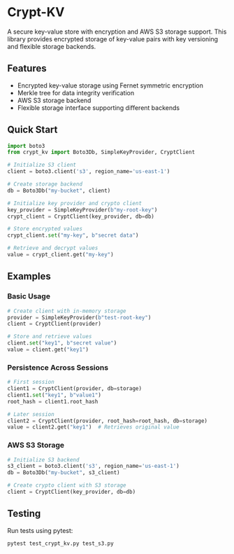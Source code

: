 # Crypt-KV

A secure key-value store with encryption and AWS S3 storage support. This library provides encrypted storage of key-value pairs with key versioning and flexible storage backends.

## Features

- Encrypted key-value storage using Fernet symmetric encryption
- Merkle tree for data integrity verification
- AWS S3 storage backend
- Flexible storage interface supporting different backends

## Quick Start

```python
import boto3
from crypt_kv import Boto3Db, SimpleKeyProvider, CryptClient

# Initialize S3 client
client = boto3.client('s3', region_name='us-east-1')

# Create storage backend
db = Boto3Db("my-bucket", client)

# Initialize key provider and crypto client
key_provider = SimpleKeyProvider(b"my-root-key")
crypt_client = CryptClient(key_provider, db=db)

# Store encrypted values
crypt_client.set("my-key", b"secret data")

# Retrieve and decrypt values
value = crypt_client.get("my-key")
```

## Examples

### Basic Usage

```python
# Create client with in-memory storage
provider = SimpleKeyProvider(b"test-root-key")
client = CryptClient(provider)

# Store and retrieve values
client.set("key1", b"secret value")
value = client.get("key1")
```

### Persistence Across Sessions

```python
# First session
client1 = CryptClient(provider, db=storage)
client1.set("key1", b"value1")
root_hash = client1.root_hash

# Later session
client2 = CryptClient(provider, root_hash=root_hash, db=storage)
value = client2.get("key1")  # Retrieves original value
```

### AWS S3 Storage

```python
# Initialize S3 backend
s3_client = boto3.client('s3', region_name='us-east-1')
db = Boto3Db("my-bucket", s3_client)

# Create crypto client with S3 storage
client = CryptClient(key_provider, db=db)
```

## Testing

Run tests using pytest:

```bash
pytest test_crypt_kv.py test_s3.py
```
